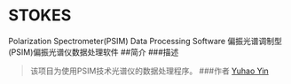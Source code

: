# STOKES
Polarization Spectrometer(PSIM) Data Processing Software
偏振光谱调制型(PSIM)偏振光谱仪数据处理软件
##简介
###描述
>该项目为使用PSIM技术光谱仪的数据处理程序。
###作者
>[Yuhao Yin](www.ycroft.net)

